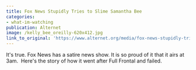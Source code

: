 ```yaml
---
title: Fox News Stupidly Tries to Slime Samantha Bee
categories: 
- what-im-watching
publication: Alternet
image: /kelly_bee_oreilly-620x412.jpg
link_to_original: 'https://www.alternet.org/media/fox-news-stupidly-tries-slime-samantha-bee'
---
```



It's true. Fox News has a satire news show. It is so proud of it that it airs at 3am.&nbsp; Here's the story of how it went after Full Frontal and failed.